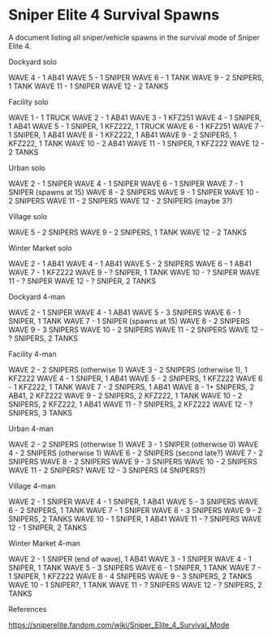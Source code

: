 # Sniper Elite 4 Survival Spawns

A document listing all sniper/vehicle spawns in the survival mode of Sniper Elite 4.

Dockyard solo

WAVE 4 - 1 AB41
WAVE 5 - 1 SNIPER
WAVE 6 - 1 TANK
WAVE 9 - 2 SNIPERS, 1 TANK
WAVE 11 - 1 SNIPER
WAVE 12 - 2 TANKS

Facility solo

WAVE 1 - 1 TRUCK
WAVE 2 - 1 AB41
WAVE 3 - 1 KFZ251
WAVE 4 - 1 SNIPER, 1 AB41
WAVE 5 - 1 SNIPER, 1 KFZ222, 1 TRUCK
WAVE 6 - 1 KFZ251
WAVE 7 - 1 SNIPER, 1 AB41
WAVE 8 - 1 KFZ222, 1 AB41
WAVE 9 - 2 SNIPERS, 1 KFZ222, 1 TANK
WAVE 10 - 2 AB41
WAVE 11 - 1 SNIPER, 1 KFZ222
WAVE 12 - 2 TANKS

Urban solo

WAVE 2 - 1 SNIPER
WAVE 4 - 1 SNIPER
WAVE 6 - 1 SNIPER
WAVE 7 - 1 SNIPER (spawns at 15)
WAVE 8 - 2 SNIPERS
WAVE 9 - 1 SNIPER
WAVE 10 - 2 SNIPERS
WAVE 11 - 2 SNIPERS
WAVE 12 - 2 SNIPERS (maybe 3?)

Village solo

WAVE 5 - 2 SNIPERS
WAVE 9 - 2 SNIPERS, 1 TANK
WAVE 12 - 2 TANKS

Winter Market solo

WAVE 2 - 1 AB41
WAVE 4 - 1 AB41
WAVE 5 - 2 SNIPERS
WAVE 6 - 1 AB41
WAVE 7 - 1 KFZ222
WAVE 9 - ? SNIPER, 1 TANK
WAVE 10 - ? SNIPER
WAVE 11 - ? SNIPER
WAVE 12 - ? SNIPER, 2 TANKS

Dockyard 4-man

WAVE 2 - 1 SNIPER
WAVE 4 - 1 AB41
WAVE 5 - 3 SNIPERS
WAVE 6 - 1 SNIPER, 1 TANK
WAVE 7 - 1 SNIPER (spawns at 15)
WAVE 8 - 2 SNIPERS
WAVE 9 - 3 SNIPERS
WAVE 10 - 2 SNIPERS
WAVE 11 - 2 SNIPERS
WAVE 12 - ? SNIPERS, 2 TANKS

Facility 4-man

WAVE 2 - 2 SNIPERS (otherwise 1)
WAVE 3 - 2 SNIPERS (otherwise 1), 1 KFZ222
WAVE 4 - 1 SNIPER, 1 AB41
WAVE 5 - 2 SNIPERS, 1 KFZ222
WAVE 6 - 1 KFZ222, 1 TANK
WAVE 7 - 2 SNIPERS, 1 AB41
WAVE 8 - 1+ SNIPERS, 2 AB41, 2 KFZ222
WAVE 9 - 2 SNIPERS, 2 KFZ222, 1 TANK
WAVE 10 - 2 SNIPERS, 2 KFZ222, 1 AB41
WAVE 11 - ? SNIPERS, 2 KFZ222
WAVE 12 - ? SNIPERS, 3 TANKS

Urban 4-man

WAVE 2 - 2 SNIPERS (otherwise 1)
WAVE 3 - 1 SNIPER (otherwise 0)
WAVE 4 - 2 SNIPERS (otherwise 1)
WAVE 6 - 2 SNIPERS (second late?)
WAVE 7 - 2 SNIPERS
WAVE 8 - 2 SNIPERS
WAVE 9 - 3 SNIPERS
WAVE 10 - 2 SNIPERS
WAVE 11 - 2 SNIPERS?
WAVE 12 - 3 SNIPERS (4 SNIPERS?)

Village 4-man

WAVE 2 - 1 SNIPER
WAVE 4 - 1 SNIPER, 1 AB41
WAVE 5 - 3 SNIPERS
WAVE 6 - 2 SNIPERS, 1 TANK
WAVE 7 - 1 SNIPER
WAVE 8 - 3 SNIPERS
WAVE 9 - 2 SNIPERS, 2 TANKS
WAVE 10 - 1 SNIPER, 1 AB41
WAVE 11 - ? SNIPERS
WAVE 12 - 1 SNIPER, 2 TANKS

Winter Market 4-man

WAVE 2 - 1 SNIPER (end of wave), 1 AB41
WAVE 3 - 1 SNIPER
WAVE 4 - 1 SNIPER, 1 TANK
WAVE 5 - 3 SNIPERS
WAVE 6 - 1 SNIPER, 1 TANK
WAVE 7 - 1 SNIPER, 1 KFZ222
WAVE 8 - 4 SNIPERS
WAVE 9 - 3 SNIPERS, 2 TANKS
WAVE 10 - 1 SNIPER?, 1 TANK
WAVE 11 - ? SNIPERS
WAVE 12 - ? SNIPERS, 2 TANKS

References

https://sniperelite.fandom.com/wiki/Sniper_Elite_4_Survival_Mode
